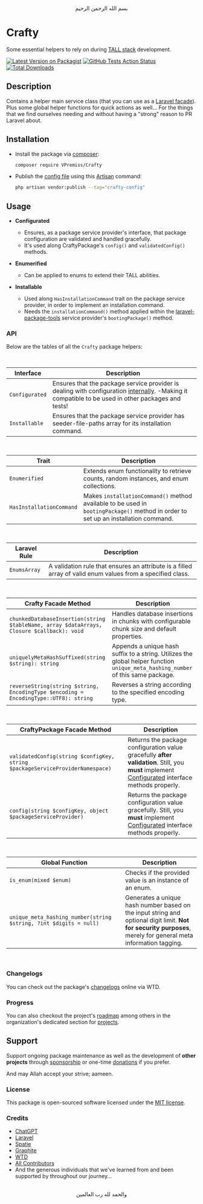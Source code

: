 <div align="center">
    بسم الله الرحمن الرحيم
</div>

# Crafty

Some essential helpers to rely on during [TALL stack](https://tallstack.dev) development.

[![Latest Version on Packagist](https://img.shields.io/packagist/v/vpremiss/crafty.svg?style=for-the-badge)](https://packagist.org/packages/vpremiss/crafty)
[![GitHub Tests Action Status](https://img.shields.io/github/actions/workflow/status/vpremiss/crafty/run-tests.yml?branch=main&label=tests&style=for-the-badge&color=forestgreen)](https://github.com/vpremiss/crafty/actions?query=workflow%3Arun-tests+branch%3Amain)
[![Total Downloads](https://img.shields.io/packagist/dt/vpremiss/crafty.svg?style=for-the-badge&color=b07d00)](https://packagist.org/packages/vpremiss/crafty)


## Description

Contains a helper main service class (that you can use as a [Laravel facade](https://laravel.com/docs/facades)). Plus some global helper functions for quick actions as well... For the things that we find ourselves needing and without having a "strong" reason to PR Laravel about.


## Installation

- Install the package via [composer](https://getcomposer.org):

  ```bash
  composer require VPremiss/Crafty
  ```

- Publish the [config file](config/crafty.php) using this [Artisan](https://laravel.com/docs/artisan) command:

  ```bash
  php artisan vendor:publish --tag="crafty-config"
  ```


## Usage

- **Configurated**
  - Ensures, as a package service provider's interface, that package configuration are validated and handled gracefully.
  - It's used along CraftyPackage's `config()` and `validatedConfig()` methods.

- **Enumerified**
  - Can be applied to enums to extend their TALL abilities.

- **Installable**
  - Used along `HasInstallationCommand` trait on the package service provider, in order to implement an installation command.
  - Needs the `installationCommand()` method applied within the [laravel-package-tools](https://github.com/spatie/laravel-package-tools) service provider's `bootingPackage()` method.

### API

Below are the tables of all the `Crafty` package helpers:

<br/>

| **Interface**          | Description                                                                               |
|----------------|-------------------------------------------------------------------------------------------|
| `Configurated`  | Ensures that the package service provider is dealing with configuration [internally](src/CraftyServiceProvider.php#26). -Making it compatible to be used in other packages and tests!    |
| `Installable`  | Ensures that the package service provider has seeder-file-paths array for its installation command.    |

<br/>

| **Trait**          | Description                                                                               |
|----------------|-------------------------------------------------------------------------------------------|
| `Enumerified`  | Extends enum functionality to retrieve counts, random instances, and enum collections.    |
| `HasInstallationCommand`  | Makes `installationCommand()` method available to be used in `bootingPackage()` method in order to set up an installation command.    |

<br/>

| **Laravel Rule**         | Description                                                                                               |
|--------------|-----------------------------------------------------------------------------------------------------------|
| `EnumsArray` | A validation rule that ensures an attribute is a filled array of valid enum values from a specified class.|

<br/>

| **Crafty Facade Method**                                                              | Description                                                                                             |
|---------------------------------------------------------------------|---------------------------------------------------------------------------------------------------------|
| `chunkedDatabaseInsertion(string $tableName, array $dataArrays, Closure $callback): void` | Handles database insertions in chunks with configurable chunk size and default properties.             |
| `uniquelyMetaHashSuffixed(string $string): string`                          | Appends a unique hash suffix to a string. Utilizes the global helper function `unique_meta_hashing_number` of this same package.                                                               |
| `reverseString(string $string, EncodingType $encoding = EncodingType::UTF8): string` | Reverses a string according to the specified encoding type.                                             |

<br/>

| **CraftyPackage Facade Method**                                                              | Description                                                                                             |
|---------------------------------------------------------------------|---------------------------------------------------------------------------------------------------------|
| `validatedConfig(string $configKey, string $packageServiceProviderNamespace)` | Returns the package configuration value gracefully **after validation**. Still, you **must** implement [Configurated](src/Utilities/Configurated/Interfaces/Configurated.php) interface methods properly. |                                        |
| `config(string $configKey, object $packageServiceProvider)` | Returns the package configuration value gracefully. Still, you **must** implement [Configurated](src/Utilities/Configurated/Interfaces/Configurated.php) interface methods properly. |                                        |

<br/>

| **Global Function**              | Description                                                                |
|-----------------------|----------------------------------------------------------------------------|
| `is_enum(mixed $enum)`| Checks if the provided value is an instance of an enum.                    |
| `unique_meta_hashing_number(string $string, ?int $digits = null)` | Generates a unique hash number based on the input string and optional digit limit. **Not for security purposes**, merely for general meta information tagging. |


<br/>


### Changelogs

You can check out the package's [changelogs](https://app.whatthediff.ai/changelog/github/VPremiss/Crafty) online via WTD.

### Progress

You can also checkout the project's [roadmap](https://github.com/orgs/VPremiss/projects/6) among others in the organization's dedicated section for [projects](https://github.com/orgs/VPremiss/projects).


## Support

Support ongoing package maintenance as well as the development of **other projects** through [sponsorship](https://github.com/sponsors/VPremiss) or one-time [donations](https://github.com/sponsors/VPremiss?frequency=one-time&sponsor=VPremiss) if you prefer.

And may Allah accept your strive; aameen.

### License

This package is open-sourced software licensed under the [MIT license](LICENSE.md).

### Credits

- [ChatGPT](https://chat.openai.com)
- [Laravel](https://github.com/Laravel)
- [Spatie](https://github.com/spatie)
- [Graphite](https://graphite.dev)
- [WTD](https://whatthediff.ai)
- [All Contributors](../../contributors)
- And the generous individuals that we've learned from and been supported by throughout our journey...


<div align="center">
   <br>والحمد لله رب العالمين
</div>
